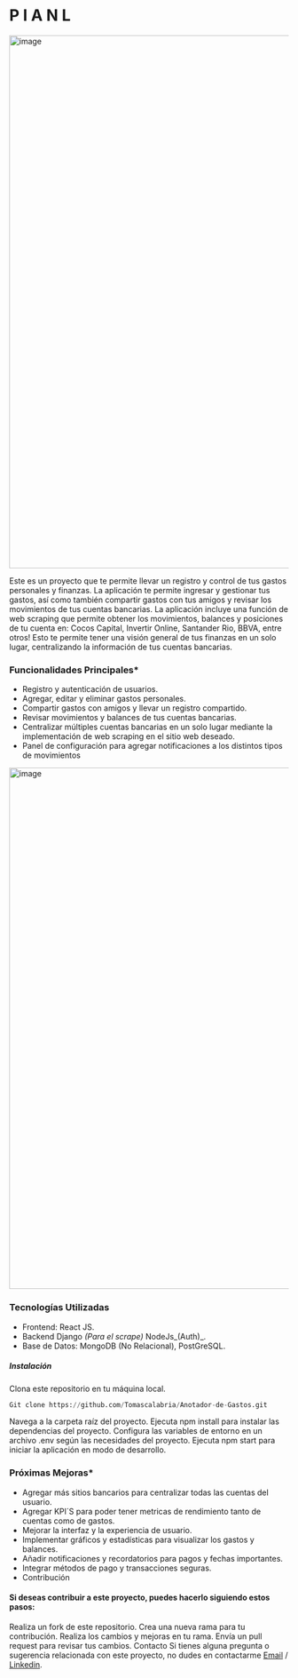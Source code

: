 

# P I A N L
<img width="960" alt="image" src="https://github.com/Tomascalabria/Gestor-de-Finanzas/assets/81932784/94d5ae2d-543f-4bb1-ac27-6de3e29e6db5">


Este es un proyecto  que te permite llevar un registro y control de tus gastos personales y finanzas. La aplicación te permite ingresar y gestionar tus gastos, así como también compartir gastos con tus amigos y revisar los movimientos de tus cuentas bancarias.
La aplicación incluye una función de web scraping que permite obtener los movimientos, balances y posiciones de tu cuenta en: Cocos Capital, Invertir Online, Santander Rio, BBVA, entre otros! Esto te permite tener una visión general de tus finanzas en un solo lugar, centralizando la información de tus cuentas bancarias.


### Funcionalidades Principales*
* Registro y autenticación de usuarios.
* Agregar, editar y eliminar gastos personales.
* Compartir gastos con amigos y llevar un registro compartido.
* Revisar movimientos y balances de tus cuentas bancarias.
* Centralizar múltiples cuentas bancarias en un solo lugar mediante la implementación de web scraping en el sitio web deseado.
* Panel de configuración para agregar notificaciones a los distintos tipos de movimientos
<img width="939" alt="image" src="https://github.com/Tomascalabria/Gestor-de-Finanzas/assets/81932784/37603c9d-e1ab-4597-8b2c-62266c0c5572">

### Tecnologías Utilizadas
* Frontend: React JS.
* Backend Django _(Para el scrape)_ NodeJs_(Auth)_.
* Base de Datos: MongoDB (No Relacional), PostGreSQL.

##### *Instalación*
Clona este repositorio en tu máquina local. 

```python
Git clone https://github.com/Tomascalabria/Anotador-de-Gastos.git
```

Navega a la carpeta raíz del proyecto.
Ejecuta npm install para instalar las dependencias del proyecto.
Configura las variables de entorno en un archivo .env según las necesidades del proyecto.
Ejecuta npm start para iniciar la aplicación en modo de desarrollo.

### Próximas Mejoras*
* Agregar más sitios bancarios para centralizar todas las cuentas del usuario.
* Agregar KPI´S para poder tener metricas de rendimiento tanto de cuentas como de gastos.
* Mejorar la interfaz y la experiencia de usuario.
* Implementar gráficos y estadísticas para visualizar los gastos y balances.
* Añadir notificaciones y recordatorios para pagos y fechas importantes.
* Integrar métodos de pago y transacciones seguras.
* Contribución

#### Si deseas contribuir a este proyecto, puedes hacerlo siguiendo estos pasos:

Realiza un fork de este repositorio.
Crea una nueva rama para tu contribución.
Realiza los cambios y mejoras en tu rama.
Envía un pull request para revisar tus cambios.
Contacto
Si tienes alguna pregunta o sugerencia relacionada con este proyecto, no dudes en contactarme 
[Email](totocalabria.tc@gmail.com)
/ [Linkedin](https://www.linkedin.com/mwlite/in/tom%C3%A1s-calabria-942a5a141).

